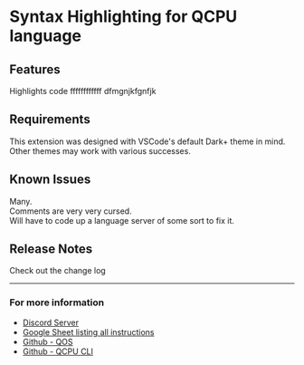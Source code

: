 # Syntax Highlighting for QCPU language


## Features
Highlights code
ffffffffffff
dfmgnjkfgnfjk


## Requirements

This extension was designed with VSCode's default Dark+ theme in mind.  
Other themes may work with various successes.  

## Known Issues

Many.  
Comments are very very cursed.  
Will have to code up a language server of some sort to fix it.  


## Release Notes

Check out the change log

-----------------------------------------------------------------------------------------------------------

### For more information

* [Discord Server](https://discord.gg/Nv8jzWg5j8)
* [Google Sheet listing all instructions](https://docs.google.com/spreadsheets/d/1-tPUTmeeIqXrqHCRS3xfTa6rvlclP2WCtQUhcKbS9gk/edit#gid=300981728)
* [Github - QOS](https://github.com/QSmally/QOS)
* [Github - QCPU CLI](https://github.com/QSmally/QCPU-CLI)
